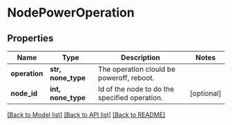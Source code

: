# NodePowerOperation


## Properties
Name | Type | Description | Notes
------------ | ------------- | ------------- | -------------
**operation** | **str, none_type** | The operation clould be poweroff, reboot. | 
**node_id** | **int, none_type** | Id of the node to do the specified operation. | [optional] 

[[Back to Model list]](../README.md#documentation-for-models) [[Back to API list]](../README.md#documentation-for-api-endpoints) [[Back to README]](../README.md)


